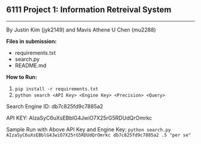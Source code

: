## 6111 Project 1: Information Retreival System
----
By Justin Kim (jyk2149) and Mavis Athene U Chen (mu2288)

**Files in submission:**
* requirements.txt
* search.py
* README.md

**How to Run:**
 1. `pip install -r requirements.txt`
 2. `python search <API Key> <Engine Key> <Precision> <Query>`

Search Engine ID:
db7c825fd9c7885a2

API KEY:
AIzaSyC6uXsEBblG4JwiO7X25rG5RDUdQrOmrkc

Sample Run with Above API Key and Engine Key:
`python search.py AIzaSyC6uXsEBblG4JwiO7X25rG5RDUdQrOmrkc db7c825fd9c7885a2 .5 "per se"`

